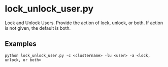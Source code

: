 # **lock_unlock_user.py**

   Lock and Unlock Users.  Provide the action of lock, unlock, or both.  If action is not given, the default is both.
 
## **Examples**

    python lock_unlock_user.py -c <clustername> -lu <user> -a <lock, unlock, or both>
